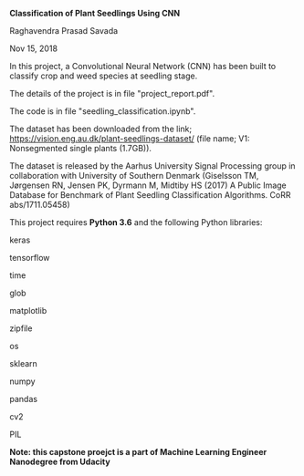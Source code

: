 ****Classification of Plant Seedlings Using CNN****

Raghavendra Prasad Savada

Nov 15, 2018

In this project, a Convolutional Neural Network (CNN) has been built to classify crop and weed species at seedling stage.

The details of the project is in file "project_report.pdf".

The code is in file "seedling_classification.ipynb".

The dataset has been downloaded from the link; 
https://vision.eng.au.dk/plant-seedlings-dataset/ (file name; V1: Nonsegmented single plants (1.7GB)).

The dataset is released by the Aarhus University Signal Processing group in collaboration with University of Southern Denmark (Giselsson TM, Jørgensen RN, Jensen PK, Dyrmann M, Midtiby HS (2017) A Public Image Database for Benchmark of Plant Seedling Classification Algorithms. CoRR abs/1711.05458) 

This project requires **Python 3.6** and the following Python libraries:

keras

tensorflow

time

glob

matplotlib

zipfile

os

sklearn

numpy 

pandas

cv2

PIL

**Note: this capstone proejct is a part of Machine Learning Engineer Nanodegree from Udacity**

